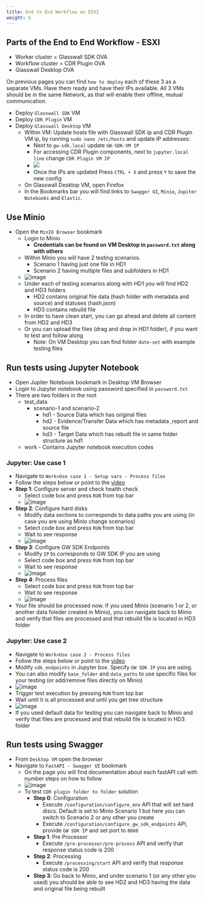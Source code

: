 ```yaml
---
title: End to End Workflow on ESXI
weight: 5
---
```


## Parts of the End to End Workflow - ESXI
- Worker cluster = Glasswall SDK OVA
- Workflow cluster = CDR Plugin OVA
- Glasswall Desktop OVA

On previous pages you can find `how to deploy` each of these 3 as a separate VMs.
Have them ready and have their IPs available.
All 3 VMs should be in the same Network, as that will enable their offline, mutual communication.

- Deploy `Glasswall SDK` VM
- Deploy `CDR Plugin` VM
- Deploy `Glasswall Desktop` VM
   - Within VM: Update hosts file with Glasswall SDK ip and CDR Plugin VM ip, by running `sudo nano /etc/hosts` and update IP addresses:
      - Next to `gw-sdk.local` update `GW-SDK-VM IP`
      - For accessing CDR Plugin components, next to `jupyter.local line` change `CDR Plugin VM IP`
      - ![](https://github.com/filetrust/cdr-plugin-folder-to-folder/blob/main/img/2021-04-09_14h21_58.png)
      - Once the IPs are updated Press `CTRL + X` and press `Y` to save the new config
   - On Glasswall Desktop VM, open Firefox
   - In the Bookmarks bar you will find links to `Swagger UI`, `Minio`, `Jupiter Notebooks` and `Elastic`.

## Use Minio

- Open the `MinIO Browser` bookmark
   - Login to Minio
      - **Credentials can be found on VM Desktop in `password.txt` along with others**
   - Within Minio you will have 2 testing scenarios.
       - Scenario 1 having just one file in HD1
       - Scenario 2 having multiple files and subfolders in HD1
   - ![image](https://user-images.githubusercontent.com/70108899/114287415-e983c200-9a66-11eb-91da-843097de1f7e.png)
   - Under each of testing scenarios along with HD1 you will find HD2 and HD3 folders
       - HD2 contains original file data (hash folder with metadata and source) and statuses (hash.json)
       - HD3 contains rebuild file
   - In order to have clean start, you can go ahead and delete all content from HD2 and HD3
   - Or you can upload the files (drag and drop in HD1 folder), if you want to test and follow along
      - Note: On VM Desktop you can find folder `date-set` with example testing files

## Run tests using Jupyter Notebook

- Open Jupiter Notebook bookmark in Desktop VM Browser
- Login to Jupyter notebook using password specified in `password.txt`
- There are two folders in the root
    - test_data
        - scenario-1 and scenario-2
            - hd1   -   Source Data which has original files
            - hd2   -   Evidence/Transfer Data which has metadata ,report and source file
            - hd3   -   Target Data which has rebuilt file in same folder structure as hd1
    - work - Contains Jupyter notebook execution codes

### Jupyter: Use case 1
- Navigate to `Work>Use case 1 - Setup vars - Process files`
- Follow the steps below or point to the [video](https://www.youtube.com/watch?v=C6nGHd6DbgY&ab_channel=GlasswallEngineering)
- **Step 1**: Configure server and check health check
   - Select code box and press `RUN` from top bar
   - ![image](https://user-images.githubusercontent.com/70108899/114384387-ed126880-9b8e-11eb-911c-b28376b0fca3.png)
- **Step 2**: Configure hard disks
   - Modify data sections to corresponds to data paths you are using (in case you are using Minio change scenarios)
   - Select code box and press `RUN` from top bar
   - Wait to see response
   - ![image](https://user-images.githubusercontent.com/70108899/114384604-382c7b80-9b8f-11eb-97bd-d66760015437.png)
- **Step 3**: Configure GW SDK Endpoints
   - Modify `IP` to corresponds to GW SDK IP you are using
   - Select code box and press `RUN` from top bar
   - Wait to see response
   - ![image](https://user-images.githubusercontent.com/70108899/114384758-6f9b2800-9b8f-11eb-9977-392c20ecf7bb.png)
- **Step 4**: Process files
   - Select code box and press `RUN` from top bar
   - Wait to see response
   - ![image](https://user-images.githubusercontent.com/70108899/114384851-8d688d00-9b8f-11eb-9ac3-86dc517f7f5e.png)
- Your file should be processed now. If you used Minio (scenario 1 or 2, or another data foleder created in Minio), you can navigate back to Minio and verify that files are processed and that rebuild file is located in HD3 folder
 
### Jupyter: Use case 2

- Navigate to `Work>Use case 2 - Process files`
- Follow the steps below or point to the [video](https://www.youtube.com/watch?v=VVLtm7BAK9A)
- Modify `sdk_endpoints` in Jupyter box. Specify `GW SDK IP` you are using.
- You can also modify `base_folder` and  `data_paths` to use specific files for your testing (or add/remove files directly on Minio)
- ![image](https://user-images.githubusercontent.com/70108899/114375743-470e3080-9b85-11eb-9fed-121fe481cd85.png)
- Trigger test execution by pressing `RUN` from top bar
- Wait until it is all processed and until you get tree structure 
- ![image](https://user-images.githubusercontent.com/70108899/114376283-c6036900-9b85-11eb-9560-d5ac0ac85a4e.png)
- If you used default data for testing you can navigate back to Minio and verify that files are processed and that rebuild file is located in HD3 folder

## Run tests using Swagger

- From `Desktop VM` open the browser
- Navigate to `FastAPI - Swagger UI` bookmark
   - On the page you will find documentation about each fastAPI call with number steps on how to follow
   - ![image](https://user-images.githubusercontent.com/70108899/114287519-b7269480-9a67-11eb-82a1-d8e7f4bd57a1.png)
   - To test `CDR plugin folder to folder` solution
       - **Step 0**: Configuration
          - Execute `/configuration/configure_env` API that will set hard discs. Default is set to Minio Scenario 1 but here you can switch to Scenario 2 or any other you create
          - Execute `/configuration/configure_gw_sdk_endpoints` API, provide `GW SDK IP` and set port to `8080`
       - **Step 1**: Pre Processor
          - Execute `/pre-processor/pre-process` API and verify that response status code is 200
       - **Step 2**: Processing
          - Execute `/processing/start` API and verify that response status code is 200
       - **Step 3**: Go back to Minio, and under scenario 1 (or any other you used) you should be able to see HD2 and HD3 having the data and original file being rebuilt
  
